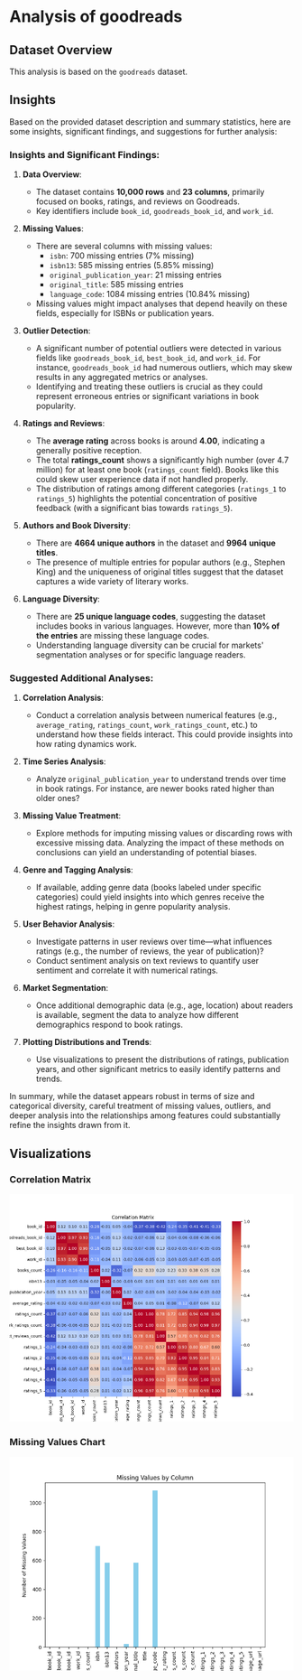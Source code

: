 # Analysis of goodreads
## Dataset Overview
This analysis is based on the `goodreads` dataset.

## Insights
Based on the provided dataset description and summary statistics, here are some insights, significant findings, and suggestions for further analysis:

### Insights and Significant Findings:

1. **Data Overview**:
   - The dataset contains **10,000 rows** and **23 columns**, primarily focused on books, ratings, and reviews on Goodreads.
   - Key identifiers include `book_id`, `goodreads_book_id`, and `work_id`.

2. **Missing Values**:
   - There are several columns with missing values:
     - `isbn`: 700 missing entries (7% missing)
     - `isbn13`: 585 missing entries (5.85% missing)
     - `original_publication_year`: 21 missing entries
     - `original_title`: 585 missing entries
     - `language_code`: 1084 missing entries (10.84% missing)
   - Missing values might impact analyses that depend heavily on these fields, especially for ISBNs or publication years.

3. **Outlier Detection**:
   - A significant number of potential outliers were detected in various fields like `goodreads_book_id`, `best_book_id`, and `work_id`. For instance, `goodreads_book_id` had numerous outliers, which may skew results in any aggregated metrics or analyses.
   - Identifying and treating these outliers is crucial as they could represent erroneous entries or significant variations in book popularity.

4. **Ratings and Reviews**:
   - The **average rating** across books is around **4.00**, indicating a generally positive reception.
   - The total **ratings_count** shows a significantly high number (over 4.7 million) for at least one book (`ratings_count` field). Books like this could skew user experience data if not handled properly.
   - The distribution of ratings among different categories (`ratings_1` to `ratings_5`) highlights the potential concentration of positive feedback (with a significant bias towards `ratings_5`).

5. **Authors and Book Diversity**:
   - There are **4664 unique authors** in the dataset and **9964 unique titles**. 
   - The presence of multiple entries for popular authors (e.g., Stephen King) and the uniqueness of original titles suggest that the dataset captures a wide variety of literary works.

6. **Language Diversity**:
   - There are **25 unique language codes**, suggesting the dataset includes books in various languages. However, more than **10% of the entries** are missing these language codes.
   - Understanding language diversity can be crucial for markets' segmentation analyses or for specific language readers.

### Suggested Additional Analyses:

1. **Correlation Analysis**:
   - Conduct a correlation analysis between numerical features (e.g., `average_rating`, `ratings_count`, `work_ratings_count`, etc.) to understand how these fields interact. This could provide insights into how rating dynamics work.

2. **Time Series Analysis**:
   - Analyze `original_publication_year` to understand trends over time in book ratings. For instance, are newer books rated higher than older ones?

3. **Missing Value Treatment**:
   - Explore methods for imputing missing values or discarding rows with excessive missing data. Analyzing the impact of these methods on conclusions can yield an understanding of potential biases.

4. **Genre and Tagging Analysis**:
   - If available, adding genre data (books labeled under specific categories) could yield insights into which genres receive the highest ratings, helping in genre popularity analysis.

5. **User Behavior Analysis**:
   - Investigate patterns in user reviews over time—what influences ratings (e.g., the number of reviews, the year of publication)?
   - Conduct sentiment analysis on text reviews to quantify user sentiment and correlate it with numerical ratings.

6. **Market Segmentation**:
   - Once additional demographic data (e.g., age, location) about readers is available, segment the data to analyze how different demographics respond to book ratings.

7. **Plotting Distributions and Trends**:
   - Use visualizations to present the distributions of ratings, publication years, and other significant metrics to easily identify patterns and trends.

In summary, while the dataset appears robust in terms of size and categorical diversity, careful treatment of missing values, outliers, and deeper analysis into the relationships among features could substantially refine the insights drawn from it.

## Visualizations
### Correlation Matrix
![Correlation Matrix](./correlation_matrix.png)

### Missing Values Chart
![Missing Values Chart](./missing_values_chart.png)

